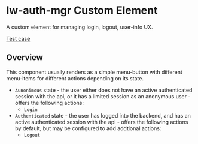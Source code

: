 # lw-auth-mgr Custom Element

A custom element for managing login, logout, user-info UX.

[Test case](./index.html)

## Overview

This component usually renders as a simple menu-button with different menu-items for different actions depending on its state.

* `Aunonimous` state - the user either does not have an active authenticated session with the api, or it has a limited session as an anonymous user - offers the following actions:
    - `Login`
* `Authenticated` state - the user has logged into the backend, and has an active authenticated session with the api - offers the following actions by default, but may be configured to add addtional actions:
    - `Logout`

